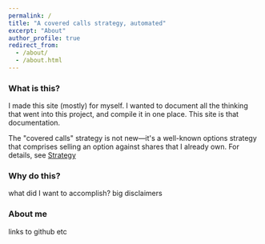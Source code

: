 ```yaml
---
permalink: /
title: "A covered calls strategy, automated"
excerpt: "About"
author_profile: true
redirect_from: 
  - /about/
  - /about.html
---
```



### What is this?
I made this site (mostly) for myself.  I wanted to document all the thinking that went into this project, and compile it in one place.  This site is that documentation.

The "covered calls" strategy is not new—it's a well-known options strategy that comprises selling an option against shares that I already own.  For details, see [Strategy](https://arkm97.github.io/covered-calls/strategy-details/)

### Why do this?
what did I want to accomplish?
big disclaimers

### About me
links to github etc

